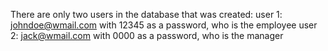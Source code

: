 There are only two users in the database that was created:
  user 1: johndoe@wmail.com with 12345 as a password, who is the employee
  user 2: jack@wmail.com with 0000 as a password, who is the manager
